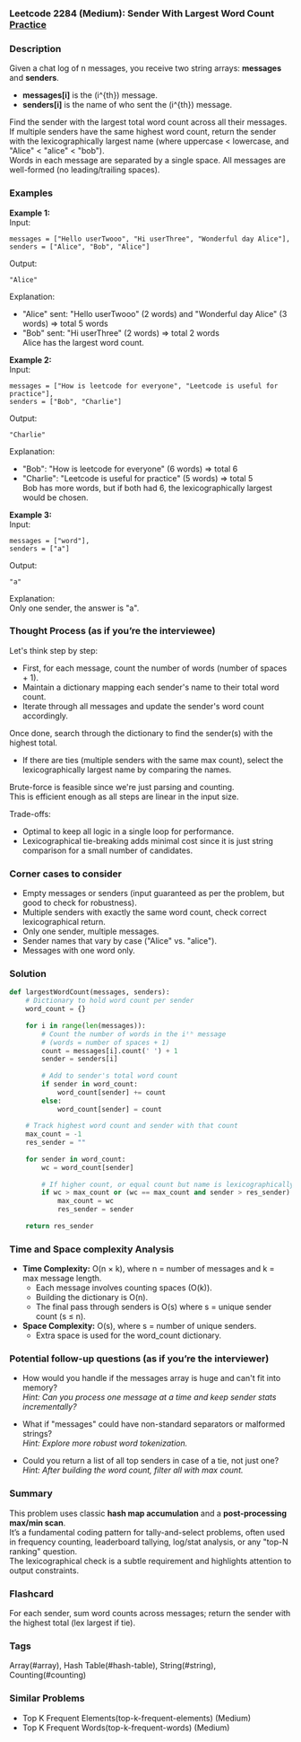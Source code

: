 ### Leetcode 2284 (Medium): Sender With Largest Word Count [Practice](https://leetcode.com/problems/sender-with-largest-word-count)

### Description  
Given a chat log of n messages, you receive two string arrays: **messages** and **senders**.  
- **messages[i]** is the \(i^{th}\) message.
- **senders[i]** is the name of who sent the \(i^{th}\) message.

Find the sender with the largest total word count across all their messages.  
If multiple senders have the same highest word count, return the sender with the lexicographically largest name (where uppercase < lowercase, and "Alice" < "alice" < "bob").  
Words in each message are separated by a single space. All messages are well-formed (no leading/trailing spaces).

### Examples  

**Example 1:**  
Input:  
```
messages = ["Hello userTwooo", "Hi userThree", "Wonderful day Alice"],
senders = ["Alice", "Bob", "Alice"]
```
Output:  
```
"Alice"
```
Explanation:  
- "Alice" sent: "Hello userTwooo" (2 words) and "Wonderful day Alice" (3 words) ⇒ total 5 words  
- "Bob" sent: "Hi userThree" (2 words) ⇒ total 2 words  
Alice has the largest word count.

**Example 2:**  
Input:  
```
messages = ["How is leetcode for everyone", "Leetcode is useful for practice"],
senders = ["Bob", "Charlie"]
```
Output:  
```
"Charlie"
```
Explanation:  
- "Bob": "How is leetcode for everyone" (6 words) ⇒ total 6  
- "Charlie": "Leetcode is useful for practice" (5 words) ⇒ total 5  
Bob has more words, but if both had 6, the lexicographically largest would be chosen.

**Example 3:**  
Input:  
```
messages = ["word"], 
senders = ["a"]
```
Output:  
```
"a"
```
Explanation:  
Only one sender, the answer is "a".

### Thought Process (as if you’re the interviewee)  
Let's think step by step:
- First, for each message, count the number of words (number of spaces + 1).
- Maintain a dictionary mapping each sender's name to their total word count.
- Iterate through all messages and update the sender's word count accordingly.

Once done, search through the dictionary to find the sender(s) with the highest total.
- If there are ties (multiple senders with the same max count), select the lexicographically largest name by comparing the names.

Brute-force is feasible since we're just parsing and counting.  
This is efficient enough as all steps are linear in the input size.

Trade-offs:
- Optimal to keep all logic in a single loop for performance.
- Lexicographical tie-breaking adds minimal cost since it is just string comparison for a small number of candidates.

### Corner cases to consider  
- Empty messages or senders (input guaranteed as per the problem, but good to check for robustness).
- Multiple senders with exactly the same word count, check correct lexicographical return.
- Only one sender, multiple messages.
- Sender names that vary by case ("Alice" vs. "alice").
- Messages with one word only.

### Solution

```python
def largestWordCount(messages, senders):
    # Dictionary to hold word count per sender
    word_count = {}
    
    for i in range(len(messages)):
        # Count the number of words in the iᵗʰ message
        # (words = number of spaces + 1)
        count = messages[i].count(' ') + 1
        sender = senders[i]
        
        # Add to sender's total word count
        if sender in word_count:
            word_count[sender] += count
        else:
            word_count[sender] = count
    
    # Track highest word count and sender with that count
    max_count = -1
    res_sender = ""
    
    for sender in word_count:
        wc = word_count[sender]
        
        # If higher count, or equal count but name is lexicographically larger, update result
        if wc > max_count or (wc == max_count and sender > res_sender):
            max_count = wc
            res_sender = sender
    
    return res_sender
```

### Time and Space complexity Analysis  

- **Time Complexity:** O(n × k), where n = number of messages and k = max message length.  
  - Each message involves counting spaces (O(k)).  
  - Building the dictionary is O(n).  
  - The final pass through senders is O(s) where s = unique sender count (s ≤ n).
- **Space Complexity:** O(s), where s = number of unique senders.  
  - Extra space is used for the word_count dictionary.

### Potential follow-up questions (as if you’re the interviewer)  

- How would you handle if the messages array is huge and can't fit into memory?  
  *Hint: Can you process one message at a time and keep sender stats incrementally?*

- What if "messages" could have non-standard separators or malformed strings?  
  *Hint: Explore more robust word tokenization.*

- Could you return a list of all top senders in case of a tie, not just one?  
  *Hint: After building the word count, filter all with max count.*

### Summary
This problem uses classic **hash map accumulation** and a **post-processing max/min scan**.  
It’s a fundamental coding pattern for tally-and-select problems, often used in frequency counting, leaderboard tallying, log/stat analysis, or any "top-N ranking" question.  
The lexicographical check is a subtle requirement and highlights attention to output constraints.


### Flashcard
For each sender, sum word counts across messages; return the sender with the highest total (lex largest if tie).

### Tags
Array(#array), Hash Table(#hash-table), String(#string), Counting(#counting)

### Similar Problems
- Top K Frequent Elements(top-k-frequent-elements) (Medium)
- Top K Frequent Words(top-k-frequent-words) (Medium)